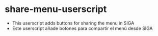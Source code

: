 # share-menu-userscript
- This userscript adds buttons for sharing the menu in SIGA
- Este userscript añade botones para compartir el menú desde SIGA
